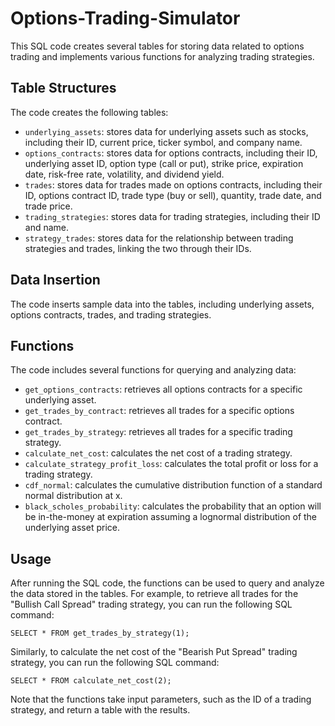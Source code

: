 # Options-Trading-Simulator

This SQL code creates several tables for storing data related to options trading and implements various functions for analyzing trading strategies.

## Table Structures
The code creates the following tables:

* `underlying_assets`: stores data for underlying assets such as stocks, including their ID, current price, ticker symbol, and company name.
* `options_contracts`: stores data for options contracts, including their ID, underlying asset ID, option type (call or put), strike price, expiration date, risk-free rate, volatility, and dividend yield.
* `trades`: stores data for trades made on options contracts, including their ID, options contract ID, trade type (buy or sell), quantity, trade date, and trade price.
* `trading_strategies`: stores data for trading strategies, including their ID and name.
* `strategy_trades`: stores data for the relationship between trading strategies and trades, linking the two through their IDs.

## Data Insertion
The code inserts sample data into the tables, including underlying assets, options contracts, trades, and trading strategies.

## Functions
The code includes several functions for querying and analyzing data:

* `get_options_contracts`: retrieves all options contracts for a specific underlying asset.
* `get_trades_by_contract`: retrieves all trades for a specific options contract.
* `get_trades_by_strategy`: retrieves all trades for a specific trading strategy.
* `calculate_net_cost`: calculates the net cost of a trading strategy.
* `calculate_strategy_profit_loss`: calculates the total profit or loss for a trading strategy.
* `cdf_normal`: calculates the cumulative distribution function of a standard normal distribution at x.
* `black_scholes_probability`: calculates the probability that an option will be in-the-money at expiration assuming a lognormal distribution of the underlying asset price.

## Usage
After running the SQL code, the functions can be used to query and analyze the data stored in the tables. For example, to retrieve all trades for the "Bullish Call Spread" trading strategy, you can run the following SQL command:
```
SELECT * FROM get_trades_by_strategy(1);
```
Similarly, to calculate the net cost of the "Bearish Put Spread" trading strategy, you can run the following SQL command:
```
SELECT * FROM calculate_net_cost(2);
```
Note that the functions take input parameters, such as the ID of a trading strategy, and return a table with the results.
